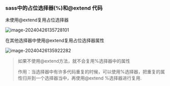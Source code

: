 ### sass中的占位选择器(%)和@extend 代码

未使用@extend复用占位选择器

![image-20240426135728101](https://gitee.com/pan-zhi_jian/cloud-imgs/raw/master/img/image-20240426135728101.png)

在其他选择器中使用@extend复用占位选择器属性

![image-20240426135922282](https://gitee.com/pan-zhi_jian/cloud-imgs/raw/master/img/image-20240426135922282.png)

>如果不使用@extend方法，就不会复用%选择器中的属性
>
>作用：当选择器中有许多代码重复的时候，可以使用%选择器，把重复的属性归并到一个选择器当中，再使用@extend %选择器进行复用.